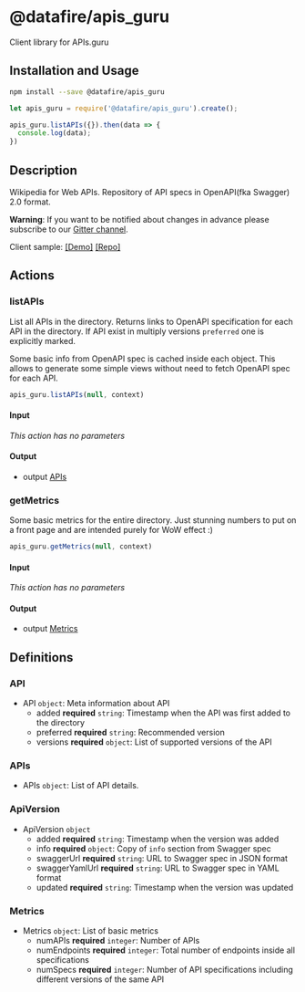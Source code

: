 # @datafire/apis_guru

Client library for APIs.guru

## Installation and Usage
```bash
npm install --save @datafire/apis_guru
```
```js
let apis_guru = require('@datafire/apis_guru').create();

apis_guru.listAPIs({}).then(data => {
  console.log(data);
})
```

## Description

Wikipedia for Web APIs. Repository of API specs in OpenAPI(fka Swagger) 2.0 format.

**Warning**: If you want to be notified about changes in advance please subscribe to our [Gitter channel](https://gitter.im/APIs-guru/api-models).

Client sample: [[Demo]](https://apis.guru/simple-ui) [[Repo]](https://github.com/APIs-guru/simple-ui)


## Actions

### listAPIs
List all APIs in the directory.
Returns links to OpenAPI specification for each API in the directory.
If API exist in multiply versions `preferred` one is explicitly marked.

Some basic info from OpenAPI spec is cached inside each object.
This allows to generate some simple views without need to fetch OpenAPI spec for each API.



```js
apis_guru.listAPIs(null, context)
```

#### Input
*This action has no parameters*

#### Output
* output [APIs](#apis)

### getMetrics
Some basic metrics for the entire directory.
Just stunning numbers to put on a front page and are intended purely for WoW effect :)



```js
apis_guru.getMetrics(null, context)
```

#### Input
*This action has no parameters*

#### Output
* output [Metrics](#metrics)



## Definitions

### API
* API `object`: Meta information about API
  * added **required** `string`: Timestamp when the API was first added to the directory
  * preferred **required** `string`: Recommended version
  * versions **required** `object`: List of supported versions of the API

### APIs
* APIs `object`: List of API details.

### ApiVersion
* ApiVersion `object`
  * added **required** `string`: Timestamp when the version was added
  * info **required** `object`: Copy of `info` section from Swagger spec
  * swaggerUrl **required** `string`: URL to Swagger spec in JSON format
  * swaggerYamlUrl **required** `string`: URL to Swagger spec in YAML format
  * updated **required** `string`: Timestamp when the version was updated

### Metrics
* Metrics `object`: List of basic metrics
  * numAPIs **required** `integer`: Number of APIs
  * numEndpoints **required** `integer`: Total number of endpoints inside all specifications
  * numSpecs **required** `integer`: Number of API specifications including different versions of the same API


